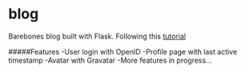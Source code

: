 blog
====

Barebones blog built with Flask.
Following this [tutorial](http://blog.miguelgrinberg.com/post/the-flask-mega-tutorial-part-i-hello-world)

#####Features
-User login with OpenID
-Profile page with last active timestamp
-Avatar with Gravatar
-More features in progress...
